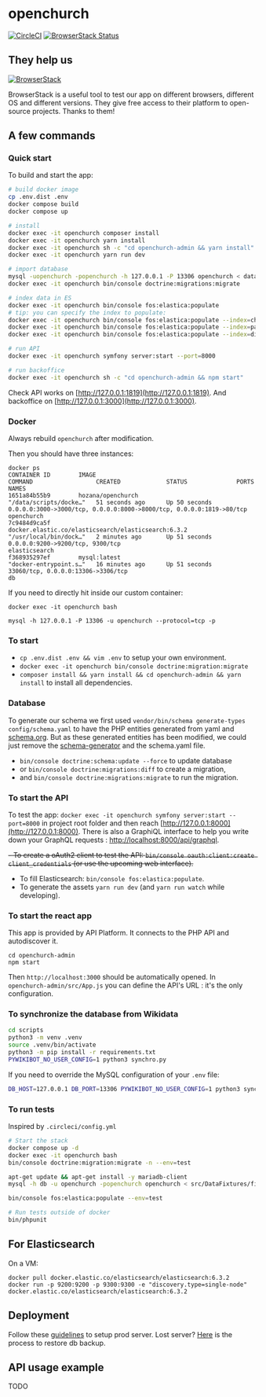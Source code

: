 # openchurch

[![CircleCI](https://circleci.com/gh/hozana/openchurch.svg?style=svg)](https://circleci.com/gh/hozana/openchurch)
[![BrowserStack Status](https://www.browserstack.com/automate/badge.svg?badge_key=ZSt3N2Rtd2hhWWZDcDhVNmNFUjAycVNjSW0rYXJIdWhINmpXODJmYVB2TT0tLWc4WjFweGtmN29Fc3AyNldaRVZycEE9PQ==--1d3f8aa35e09306748448a275969f0d8de70fa6f)](https://www.browserstack.com/automate/public-build/ZSt3N2Rtd2hhWWZDcDhVNmNFUjAycVNjSW0rYXJIdWhINmpXODJmYVB2TT0tLWc4WjFweGtmN29Fc3AyNldaRVZycEE9PQ==--1d3f8aa35e09306748448a275969f0d8de70fa6f)

## They help us

[![](https://marker.io/vendor/img/logo/browserstack-logo.svg "BrowserStack")](https://www.browserstack.com/)

BrowserStack is a useful tool to test our app on different browsers, different OS and different versions. They give free access to their platform to open-source projects. Thanks to them!

## A few commands

### Quick start

To build and start the app:

```bash
# build docker image
cp .env.dist .env
docker compose build
docker compose up

# install
docker exec -it openchurch composer install
docker exec -it openchurch yarn install
docker exec -it openchurch sh -c "cd openchurch-admin && yarn install"
docker exec -it openchurch yarn run dev

# import database
mysql -uopenchurch -popenchurch -h 127.0.0.1 -P 13306 openchurch < data/20180806-openchurch.sql
docker exec -it openchurch bin/console doctrine:migrations:migrate

# index data in ES
docker exec -it openchurch bin/console fos:elastica:populate
# tip: you can specify the index to populate:
docker exec -it openchurch bin/console fos:elastica:populate --index=churches
docker exec -it openchurch bin/console fos:elastica:populate --index=parishes
docker exec -it openchurch bin/console fos:elastica:populate --index=dioceses

# run API
docker exec -it openchurch symfony server:start --port=8000

# run backoffice
docker exec -it openchurch sh -c "cd openchurch-admin && npm start"
```

Check API works on [http://127.0.0.1:1819](http://127.0.0.1:1819). And backoffice on [http://127.0.0.1:3000](http://127.0.0.1:3000).


### Docker

Always rebuild `openchurch` after modification.

Then you should have three instances:

```
docker ps
CONTAINER ID        IMAGE                                                 COMMAND                  CREATED             STATUS              PORTS                                                                NAMES
1651a84b55b9        hozana/openchurch                                     "/data/scripts/docke…"   51 seconds ago      Up 50 seconds       0.0.0.0:3000->3000/tcp, 0.0.0.0:8000->8000/tcp, 0.0.0.0:1819->80/tcp openchurch
7c9484d9ca5f        docker.elastic.co/elasticsearch/elasticsearch:6.3.2   "/usr/local/bin/dock…"   2 minutes ago       Up 51 seconds       0.0.0.0:9200->9200/tcp, 9300/tcp                                     elasticsearch
f368935297ef        mysql:latest                                          "docker-entrypoint.s…"   16 minutes ago      Up 51 seconds       33060/tcp, 0.0.0.0:13306->3306/tcp                                   db
```

If you need to directly hit inside our custom container:

```
docker exec -it openchurch bash
```

```
mysql -h 127.0.0.1 -P 13306 -u openchurch --protocol=tcp -p
```

### To start

- `cp .env.dist .env && vim .env` to setup your own environment.
- `docker exec -it openchurch bin/console doctrine:migration:migrate`
- `composer install && yarn install && cd openchurch-admin && yarn install` to install all dependencies.

### Database

To generate our schema we first used `vendor/bin/schema generate-types config/schema.yaml` to have the PHP entities generated from yaml and [schema.org](https://schema.org/Church). But as these generated entities has been modified, we could just remove the [schema-generator](https://api-platform.com/docs/schema-generator/configuration/) and the schema.yaml file.

- `bin/console doctrine:schema:update --force` to update database
- or `bin/console doctrine:migrations:diff` to create a migration,
- and `bin/console doctrine:migrations:migrate` to run the migration.

### To start the API

To test the app: `docker exec -it openchurch symfony server:start --port=8000` in project root folder and then reach [http://127.0.0.1:8000](http://127.0.0.1:8000). There is also a GraphiQL interface to help you write down your GraphQL requests : [http://localhost:8000/api/graphql](http://localhost:8000/api/graphql).

~~- To create a oAuth2 client to test the API: `bin/console oauth:client:create client_credentials` (or use the upcoming web interface).~~
- To fill Elasticsearch: `bin/console fos:elastica:populate`.
- To generate the assets `yarn run dev` (and `yarn run watch` while developing).

### To start the react app

This app is provided by API Platform. It connects to the PHP API and autodiscover it.

```
cd openchurch-admin
npm start
```

Then `http://localhost:3000` should be automatically opened.
In `openchurch-admin/src/App.js` you can define the API's URL : it's the only configuration.

### To synchronize the database from Wikidata

```bash
cd scripts
python3 -m venv .venv
source .venv/bin/activate
python3 -m pip install -r requirements.txt
PYWIKIBOT_NO_USER_CONFIG=1 python3 synchro.py
```

If you need to override the MySQL configuration of your `.env` file:

```bash
DB_HOST=127.0.0.1 DB_PORT=13306 PYWIKIBOT_NO_USER_CONFIG=1 python3 synchro.py
```

### To run tests
Inspired by `.circleci/config.yml`

```bash
# Start the stack
docker compose up -d
docker exec -it openchurch bash
bin/console doctrine:migration:migrate -n --env=test

apt-get update && apt-get install -y mariadb-client
mysql -h db -u openchurch -popenchurch openchurch < src/DataFixtures/fixtures.sql

bin/console fos:elastica:populate --env=test

# Run tests outside of docker
bin/phpunit
```

## For Elasticsearch

On a VM:

```
docker pull docker.elastic.co/elasticsearch/elasticsearch:6.3.2
docker run -p 9200:9200 -p 9300:9300 -e "discovery.type=single-node" docker.elastic.co/elasticsearch/elasticsearch:6.3.2
```

## Deployment

Follow these [guidelines](./docs/setup_openchurch_server.md) to setup prod server. Lost server? [Here](./docs/restore_backup.md) is the process to restore db backup.

## API usage example

TODO
